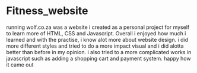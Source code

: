 # Fitness_website

running wolf.co.za was a website i created as a personal project for myself to learn more of HTML, CSS and Javascript. Overall i enjoyed how much i learned and with the practise, i know alot more about website design. i did more different styles and tried to do a more impact visual and i did alotta better than before in my opinion. i also tried to a more complicated works in javascript such as adding a shopping cart and payment system. happy how it came out

